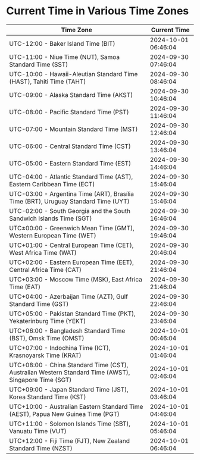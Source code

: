 # Current Time in Various Time Zones

| Time Zone | Current Time |
|-----------|--------------|
| UTC-12:00 - Baker Island Time (BIT) | 2024-10-01 06:46:04 |
| UTC-11:00 - Niue Time (NUT), Samoa Standard Time (SST) | 2024-09-30 07:46:04 |
| UTC-10:00 - Hawaii-Aleutian Standard Time (HAST), Tahiti Time (TAHT) | 2024-09-30 08:46:04 |
| UTC-09:00 - Alaska Standard Time (AKST) | 2024-09-30 10:46:04 |
| UTC-08:00 - Pacific Standard Time (PST) | 2024-09-30 11:46:04 |
| UTC-07:00 - Mountain Standard Time (MST) | 2024-09-30 12:46:04 |
| UTC-06:00 - Central Standard Time (CST) | 2024-09-30 13:46:04 |
| UTC-05:00 - Eastern Standard Time (EST) | 2024-09-30 14:46:04 |
| UTC-04:00 - Atlantic Standard Time (AST), Eastern Caribbean Time (ECT) | 2024-09-30 15:46:04 |
| UTC-03:00 - Argentina Time (ART), Brasília Time (BRT), Uruguay Standard Time (UYT) | 2024-09-30 15:46:04 |
| UTC-02:00 - South Georgia and the South Sandwich Islands Time (SGT) | 2024-09-30 16:46:04 |
| UTC±00:00 - Greenwich Mean Time (GMT), Western European Time (WET) | 2024-09-30 19:46:04 |
| UTC+01:00 - Central European Time (CET), West Africa Time (WAT) | 2024-09-30 20:46:04 |
| UTC+02:00 - Eastern European Time (EET), Central Africa Time (CAT) | 2024-09-30 21:46:04 |
| UTC+03:00 - Moscow Time (MSK), East Africa Time (EAT) | 2024-09-30 21:46:04 |
| UTC+04:00 - Azerbaijan Time (AZT), Gulf Standard Time (GST) | 2024-09-30 22:46:04 |
| UTC+05:00 - Pakistan Standard Time (PKT), Yekaterinburg Time (YEKT) | 2024-09-30 23:46:04 |
| UTC+06:00 - Bangladesh Standard Time (BST), Omsk Time (OMST) | 2024-10-01 00:46:04 |
| UTC+07:00 - Indochina Time (ICT), Krasnoyarsk Time (KRAT) | 2024-10-01 01:46:04 |
| UTC+08:00 - China Standard Time (CST), Australian Western Standard Time (AWST), Singapore Time (SGT) | 2024-10-01 02:46:04 |
| UTC+09:00 - Japan Standard Time (JST), Korea Standard Time (KST) | 2024-10-01 03:46:04 |
| UTC+10:00 - Australian Eastern Standard Time (AEST), Papua New Guinea Time (PGT) | 2024-10-01 04:46:04 |
| UTC+11:00 - Solomon Islands Time (SBT), Vanuatu Time (VUT) | 2024-10-01 05:46:04 |
| UTC+12:00 - Fiji Time (FJT), New Zealand Standard Time (NZST) | 2024-10-01 06:46:04 |
